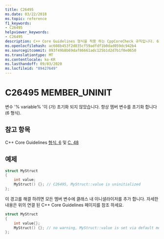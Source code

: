```yaml
---
title: C26495
ms.date: 03/22/2018
ms.topic: reference
f1_keywords:
- C26495
helpviewer_keywords:
- C26495
description: C++ Core Guidelines 형식을 적용 하는 CppCoreCheck 규칙입니다. 6
ms.openlocfilehash: ac608b453f2d835cf59adfdf1b0dad059dc942b4
ms.sourcegitcommit: 093f49b8b69daf86661adc125b1d2d7b1f0e0650
ms.translationtype: MT
ms.contentlocale: ko-KR
ms.lasthandoff: 09/03/2020
ms.locfileid: "89427649"
---
```

# <a name="c26495-member_uninit"></a>C26495 MEMBER_UNINIT

변수 '% variable% '이 (가) 초기화 되지 않았습니다. 항상 멤버 변수를 초기화 합니다 (6 형식). 

## <a name="see-also"></a>참고 항목
C++ Core Guidelines [형식. 6](https://github.com/isocpp/CppCoreGuidelines/blob/master/CppCoreGuidelines.md#SS-type) 및 [C. 48](https://github.com/isocpp/CppCoreGuidelines/blob/master/CppCoreGuidelines.md#c48-prefer-in-class-initializers-to-member-initializers-in-constructors-for-constant-initializers)


## <a name="example"></a>예제
```cpp
struct MyStruct 
{
    int value;
    MyStruct() {}; // C26495, MyStruct::value is uninitialized
};
```
이 경고를 해결 하려면 모든 멤버 변수에 클래스 내 이니셜라이저를 추가 합니다. 자세한 내용은 위의 연결 된 C++ Core Guidelines 페이지를 참조 하세요.
```cpp
struct MyStruct 
{
    int value{};
    MyStruct() {}; // no warning, MyStruct::value is set via default member initialization
};
```

